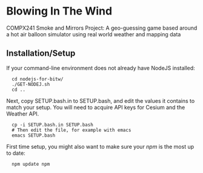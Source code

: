 # Blowing In The Wind

COMPX241 Smoke and Mirrors Project: A geo-guessing game based around a
hot air balloon simulator using real world weather and mapping data


## Installation/Setup

If your command-line environment does not already have NodeJS installed:

```
  cd nodejs-for-bitw/
  ./GET-NODEJ.sh
  cd ..
```

Next, copy SETUP.bash.in to SETUP.bash, and edit the values it contains
to match your setup.  You will need to acquire API keys for Cesium
and the Weather API.  

```
  cp -i SETUP.bash.in SETUP.bash
  # Then edit the file, for example with emacs
  emacs SETUP.bash
```

First time setup, you might also want to make sure your _npm_ is the most
up to date:
```
  npm update npm
```

